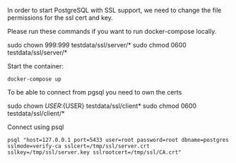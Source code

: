 In order to start PostgreSQL with SSL support, we need to change the file permissions
for the ssl cert and key.

Please run these commands if you want to run docker-compose locally.

sudo chown 999:999 testdata/ssl/server/*
sudo chmod 0600 testdata/ssl/server/*

Start the container:
```
docker-compose up
```

To be able to connect from pgsql you need to own the certs

sudo chown ${USER}:${USER} testdata/ssl/client*
sudo chmod 0600 testdata/ssl/client/*

Connect using psql

```
psql "host=127.0.0.1 port=5433 user=root password=root dbname=postgres sslmode=verify-ca sslcert=/tmp/ssl/server.crt sslkey=/tmp/ssl/server.key sslrootcert=/tmp/ssl/CA.crt"
```

